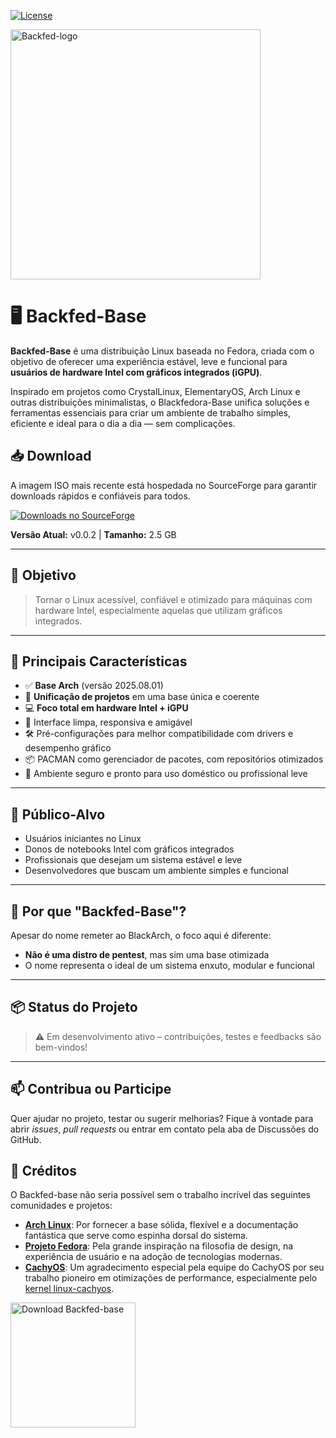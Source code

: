 <!-- Shields/Logos -->
[![License][license-shield]][license-url]

<img width="400" height="400" alt="Backfed-logo" src="https://github.com/user-attachments/assets/d6880c10-1ed2-474b-8af5-3d08d174695d" />

# 🖥️ Backfed-Base

**Backfed-Base** é uma distribuição Linux baseada no Fedora, criada com o objetivo de oferecer uma experiência estável, leve e funcional para **usuários de hardware Intel com gráficos integrados (iGPU)**.

Inspirado em projetos como CrystalLinux, ElementaryOS, Arch Linux e outras distribuições minimalistas, o Blackfedora-Base unifica soluções e ferramentas essenciais para criar um ambiente de trabalho simples, eficiente e ideal para o dia a dia — sem complicações.

## 📥 Download

A imagem ISO mais recente está hospedada no SourceForge para garantir downloads rápidos e confiáveis para todos.

[![Downloads no SourceForge](https://img.shields.io/sourceforge/dm/black-fedora-base?label=Downloads&logo=sourceforge)](https://sourceforge.net/projects/black-fedora-base/files/latest/download)

**Versão Atual:** v0.0.2 | **Tamanho:** 2.5 GB

---
## 🎯 Objetivo

> Tornar o Linux acessível, confiável e otimizado para máquinas com hardware Intel, especialmente aquelas que utilizam gráficos integrados.

---

## 🚀 Principais Características

- ✅ **Base Arch** (versão 2025.08.01)
- 🧩 **Unificação de projetos** em uma base única e coerente
- 💻 **Foco total em hardware Intel + iGPU**
- 🧼 Interface limpa, responsiva e amigável
- 🛠️ Pré-configurações para melhor compatibilidade com drivers e desempenho gráfico
- 📦 PACMAN como gerenciador de pacotes, com repositórios otimizados
- 🔐 Ambiente seguro e pronto para uso doméstico ou profissional leve

---

## 👥 Público-Alvo

- Usuários iniciantes no Linux
- Donos de notebooks Intel com gráficos integrados
- Profissionais que desejam um sistema estável e leve
- Desenvolvedores que buscam um ambiente simples e funcional

---

## 📌 Por que "Backfed-Base"?

Apesar do nome remeter ao BlackArch, o foco aqui é diferente:
- **Não é uma distro de pentest**, mas sim uma base otimizada
- O nome representa o ideal de um sistema enxuto, modular e funcional

---

## 📦 Status do Projeto

> ⚠️ Em desenvolvimento ativo – contribuições, testes e feedbacks são bem-vindos!

---

## 📫 Contribua ou Participe

Quer ajudar no projeto, testar ou sugerir melhorias? Fique à vontade para abrir *issues*, *pull requests* ou entrar em contato pela aba de Discussões do GitHub.


## 🤝 Créditos

O Backfed-base não seria possível sem o trabalho incrível das seguintes comunidades e projetos:

* **[Arch Linux](https://archlinux.org/)**: Por fornecer a base sólida, flexível e a documentação fantástica que serve como espinha dorsal do sistema.
* **[Projeto Fedora](https://www.fedoraproject.org/)**: Pela grande inspiração na filosofia de design, na experiência de usuário e na adoção de tecnologias modernas.
* **[CachyOS](https://github.com/cachyos)**: Um agradecimento especial pela equipe do CachyOS por seu trabalho pioneiro em otimizações de performance, especialmente pelo [kernel linux-cachyos](https://github.com/CachyOS/linux-cachyos).

<a href="https://sourceforge.net/p/black-fedora-base/"><img alt="Download Backfed-base" src="https://sourceforge.net/sflogo.php?type=17&amp;group_id=3900944" width=200></a>

<!-- Reference Links -->
<!-- Badges -->
[license-shield]: https://img.shields.io/github/license/cost-12/Black-fedora-base?label=License&logo=Github&style=flat-square
[license-url]: ./LICENSE
